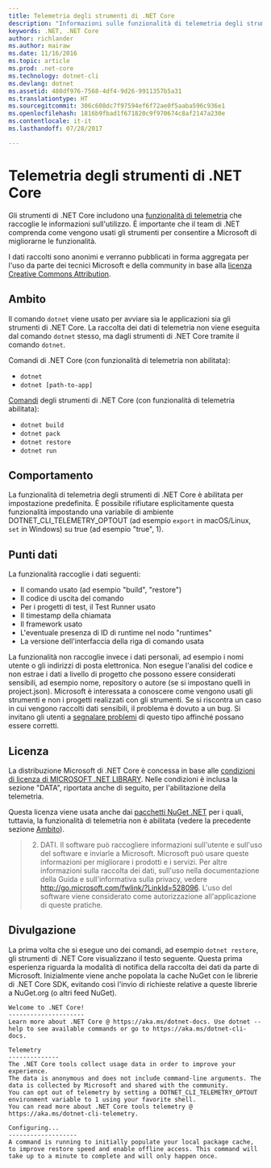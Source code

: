 ```yaml
---
title: Telemetria degli strumenti di .NET Core
description: "Informazioni sulle funzionalità di telemetria degli strumenti di .NET Core che raccolgono informazioni sull'utilizzo per l'analisi."
keywords: .NET, .NET Core
author: richlander
ms.author: mairaw
ms.date: 11/16/2016
ms.topic: article
ms.prod: .net-core
ms.technology: dotnet-cli
ms.devlang: dotnet
ms.assetid: 480df976-7568-4df4-9d26-9911357b5a31
ms.translationtype: HT
ms.sourcegitcommit: 306c608dc7f97594ef6f72ae0f5aaba596c936e1
ms.openlocfilehash: 1816b9fbad1f671820c9f970674c8af2147a230e
ms.contentlocale: it-it
ms.lasthandoff: 07/28/2017

---
```


# <a name="net-core-tools-telemetry"></a>Telemetria degli strumenti di .NET Core

Gli strumenti di .NET Core includono una [funzionalità di telemetria](https://github.com/dotnet/cli/pull/2145) che raccoglie le informazioni sull'utilizzo. È importante che il team di .NET comprenda come vengono usati gli strumenti per consentire a Microsoft di migliorarne le funzionalità.

I dati raccolti sono anonimi e verranno pubblicati in forma aggregata per l'uso da parte dei tecnici Microsoft e della community in base alla [licenza Creative Commons Attribution](https://creativecommons.org/licenses/by/4.0/).

## <a name="scope"></a>Ambito

Il comando `dotnet` viene usato per avviare sia le applicazioni sia gli strumenti di .NET Core. La raccolta dei dati di telemetria non viene eseguita dal comando `dotnet` stesso, ma dagli strumenti di .NET Core tramite il comando `dotnet`.

Comandi di .NET Core (con funzionalità di telemetria non abilitata):

- `dotnet`
- `dotnet [path-to-app]`

[Comandi](index.md) degli strumenti di .NET Core (con funzionalità di telemetria abilitata):

- `dotnet build`
- `dotnet pack`
- `dotnet restore`
- `dotnet run`

## <a name="behavior"></a>Comportamento

La funzionalità di telemetria degli strumenti di .NET Core è abilitata per impostazione predefinita. È possibile rifiutare esplicitamente questa funzionalità impostando una variabile di ambiente DOTNET_CLI_TELEMETRY_OPTOUT (ad esempio `export` in macOS/Linux, `set` in Windows) su true (ad esempio "true", 1).

## <a name="data-points"></a>Punti dati

La funzionalità raccoglie i dati seguenti:

- Il comando usato (ad esempio "build", "restore")
- Il codice di uscita del comando
- Per i progetti di test, il Test Runner usato
- Il timestamp della chiamata
- Il framework usato
- L'eventuale presenza di ID di runtime nel nodo "runtimes"
- La versione dell'interfaccia della riga di comando usata

La funzionalità non raccoglie invece i dati personali, ad esempio i nomi utente o gli indirizzi di posta elettronica. Non esegue l'analisi del codice e non estrae i dati a livello di progetto che possono essere considerati sensibili, ad esempio nome, repository o autore (se si impostano quelli in project.json). Microsoft è interessata a conoscere come vengono usati gli strumenti e non i progetti realizzati con gli strumenti. Se si riscontra un caso in cui vengono raccolti dati sensibili, il problema è dovuto a un bug. Si invitano gli utenti a [segnalare problemi](https://github.com/dotnet/cli/issues) di questo tipo affinché possano essere corretti.

## <a name="license"></a>Licenza

La distribuzione Microsoft di .NET Core è concessa in base alle [condizioni di licenza di MICROSOFT .NET LIBRARY](https://aka.ms/dotnet-core-eula). Nelle condizioni è inclusa la sezione "DATA", riportata anche di seguito, per l'abilitazione della telemetria.

Questa licenza viene usata anche dai [pacchetti NuGet .NET](https://www.nuget.org/profiles/dotnetframework) per i quali, tuttavia, la funzionalità di telemetria non è abilitata (vedere la precedente sezione [Ambito](#scope)).

> 2. DATI. Il software può raccogliere informazioni sull'utente e sull'uso del software e inviarle a Microsoft. Microsoft può usare queste informazioni per migliorare i prodotti e i servizi. Per altre informazioni sulla raccolta dei dati, sull'uso nella documentazione della Guida e sull'informativa sulla privacy, vedere http://go.microsoft.com/fwlink/?LinkId=528096. L'uso del software viene considerato come autorizzazione all'applicazione di queste pratiche.

## <a name="disclosure"></a>Divulgazione

La prima volta che si esegue uno dei comandi, ad esempio `dotnet restore`, gli strumenti di .NET Core visualizzano il testo seguente. Questa prima esperienza riguarda la modalità di notifica della raccolta dei dati da parte di Microsoft. Inizialmente viene anche popolata la cache NuGet con le librerie di .NET Core SDK, evitando così l'invio di richieste relative a queste librerie a NuGet.org (o altri feed NuGet).

```console
Welcome to .NET Core!
---------------------
Learn more about .NET Core @ https://aka.ms/dotnet-docs. Use dotnet --help to see available commands or go to https://aka.ms/dotnet-cli-docs.

Telemetry
--------------
The .NET Core tools collect usage data in order to improve your experience.
The data is anonymous and does not include command-line arguments. The data is collected by Microsoft and shared with the community.
You can opt out of telemetry by setting a DOTNET_CLI_TELEMETRY_OPTOUT environment variable to 1 using your favorite shell.
You can read more about .NET Core tools telemetry @ https://aka.ms/dotnet-cli-telemetry.

Configuring...
-------------------
A command is running to initially populate your local package cache, to improve restore speed and enable offline access. This command will take up to a minute to complete and will only happen once.
```

